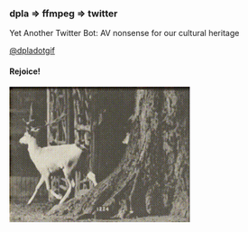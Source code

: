 ### dpla => ffmpeg => twitter

Yet Another Twitter Bot: AV nonsense for our cultural heritage

[@dpladotgif](https://twitter.com/dpladotgif)

#### Rejoice!
![Rejoice](https://raw.githubusercontent.com/dogrdon/accidentalculture/master/etc/docs/a6eae99c4199f88501f69a095302d872_0_2.gif)
